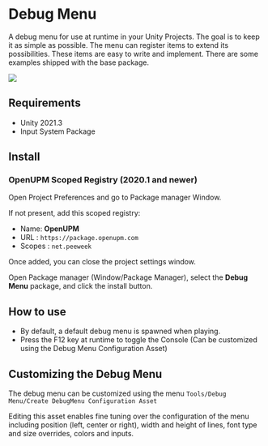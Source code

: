 # Debug Menu

A debug menu for use at runtime in your Unity Projects. The goal is to keep it as simple as possible. The menu can register items to extend its possibilities. These items are easy to write and implement. There are some examples shipped with the base package.

![](https://raw.githubusercontent.com/peeweek/net.peeweek.debug-menu/main/Documentation%7E/Screenshot.png)

## Requirements

* Unity 2021.3
* Input System Package

## Install

### OpenUPM Scoped Registry (2020.1 and newer)

Open Project Preferences and go to Package manager Window.

If not present, add this scoped registry:

* Name: **OpenUPM**
* URL : `https://package.openupm.com`
* Scopes : `net.peeweek`

Once added, you can close the project settings window.

Open Package manager (Window/Package Manager), select the **Debug Menu** package, and click the install button.

## How to use

* By default, a default debug menu is spawned when playing.
* Press the F12 key at runtime to toggle the Console (Can be customized using the Debug Menu Configuration Asset)

## Customizing the Debug Menu

The debug menu can be customized using the menu `Tools/Debug Menu/Create DebugMenu Configuration Asset`

Editing this asset enables fine tuning over the configuration of the menu including position (left, center or right), width and height of lines, font type and size overrides, colors and inputs.


